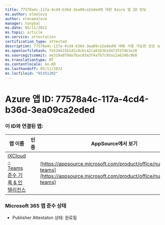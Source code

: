 ```yaml
---
title: 77578a4c-117a-4cd4-b36d-3ea09ca2eded에 대한 Azure 앱 ID 정보
ms.author: elmalova
author: elenamalova
manager: tonybal
ms.date: 05/11/2022
ms.topic: article
ms.service: attestation
certification_type: attested
description: 77578a4c-117a-4cd4-b36d-3ea09ca2eded에 대해 사용 가능한 모든 보안 및 규정 준수 정보입니다.
ms.openlocfilehash: 7e524415b1d2c0cbc42ca01b3b1d473fd74b1e28
ms.sourcegitcommit: ae319a079de7bac03a3f4afb7c95a12a6248c9b0
ms.translationtype: MT
ms.contentlocale: ko-KR
ms.lasthandoff: 05/11/2022
ms.locfileid: "65351202"
---
```

# <a name="azure-app-id-77578a4c-117a-4cd4-b36d-3ea09ca2eded"></a>Azure 앱 ID: 77578a4c-117a-4cd4-b36d-3ea09ca2eded


### <a name="apps-associated-with-this-id"></a>이 ID와 연결된 앱:
| **앱 이름** | **인증** | **AppSource에서 보기** |
|--------------|---------------|-----------------------|
| [IXCloud - Teams 준수 기록 &amp; 인텔리전스](../forward/numonix.nmx-teams.md) |  | [https://appsource.microsoft.com/product/office/numonix.nmx-teams](https://appsource.microsoft.com/product/office/numonix.nmx-teams) |

### <a name="microsoft-365-app-compliance-status"></a>Microsoft 365 앱 준수 상태
- Publisher Attestaton 상태: 완료됨
